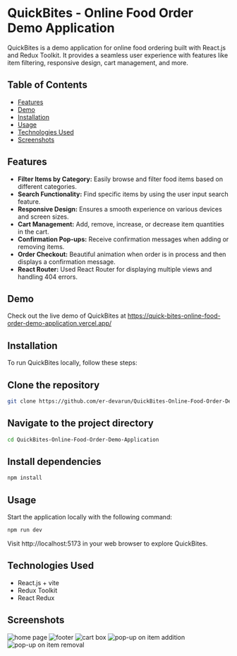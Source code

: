 # QuickBites - Online Food Order Demo Application

QuickBites is a demo application for online food ordering built with React.js and Redux Toolkit. It provides a seamless user experience with features like item filtering, responsive design, cart management, and more.

## Table of Contents
- [Features](#features)
- [Demo](#demo)
- [Installation](#installation)
- [Usage](#usage)
- [Technologies Used](#technologies-used)
- [Screenshots](#screenshots)

## Features

- **Filter Items by Category:** Easily browse and filter food items based on different categories.
- **Search Functionality:** Find specific items by using the user input search feature.
- **Responsive Design:** Ensures a smooth experience on various devices and screen sizes.
- **Cart Management:** Add, remove, increase, or decrease item quantities in the cart.
- **Confirmation Pop-ups:** Receive confirmation messages when adding or removing items.
- **Order Checkout:** Beautiful animation when order is in process and then displays a confirmation message.
- **React Router:** Used React Router for displaying multiple views and handling 404 errors.

## Demo
Check out the live demo of QuickBites at https://quick-bites-online-food-order-demo-application.vercel.app/

## Installation
To run QuickBites locally, follow these steps:

## Clone the repository
```bash
git clone https://github.com/er-devarun/QuickBites-Online-Food-Order-Demo-Application.git
```
## Navigate to the project directory

```bash
cd QuickBites-Online-Food-Order-Demo-Application
```

## Install dependencies
```bash
npm install
```

## Usage
Start the application locally with the following command:
```bash
npm run dev
```
Visit http://localhost:5173 in your web browser to explore QuickBites.

## Technologies Used
- React.js + vite
- Redux Toolkit
- React Redux

## Screenshots
![home page](https://github.com/er-devarun/QuickBites-Online-Food-Order-Demo-Application/assets/137439924/3fe6190e-1ed1-4dd6-91fe-03bb1ace060d)
![footer](https://github.com/er-devarun/QuickBites-Online-Food-Order-Demo-Application/assets/137439924/f39b361b-5923-4b6e-85df-4db845b72bb0)
![cart box](https://github.com/er-devarun/QuickBites-Online-Food-Order-Demo-Application/assets/137439924/8d3aa064-9ab1-4e1e-ba10-f1d698acb3f0)
![pop-up on item addition](https://github.com/er-devarun/QuickBites-Online-Food-Order-Demo-Application/assets/137439924/5120dfea-5389-405a-8a8b-2019f96b255d)
![pop-up on item removal](https://github.com/er-devarun/QuickBites-Online-Food-Order-Demo-Application/assets/137439924/91d785d2-50a9-4641-93ee-297e4ddc1953)
